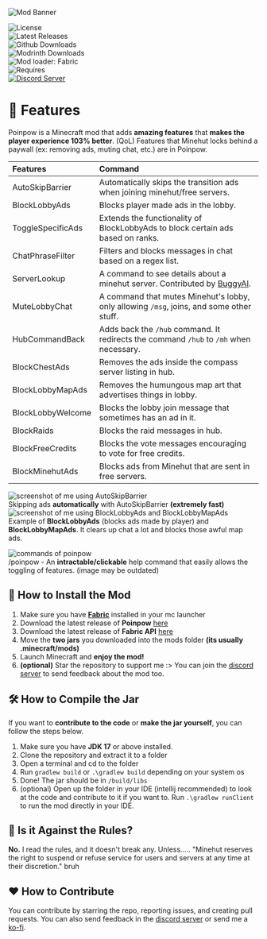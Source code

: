 
![Mod Banner](https://github.com/udu3324/Poinpow/blob/master/src/main/resources/assets/poinpow/banner.png?raw=true)

![License](https://img.shields.io/github/license/udu3324/poinpow)    
![Latest Releases](https://img.shields.io/github/v/release/udu3324/Poinpow)    
![Github Downloads](https://img.shields.io/github/downloads/udu3324/poinpow/total)    
![Modrinth Downloads](https://img.shields.io/badge/dynamic/json?color=1bd96a&label=modrinth&query=downloads&suffix=%20downloads&url=https%3A%2F%2Fapi.modrinth.com%2Fv2%2Fproject%2Fpoinpow)    
![Mod loader: Fabric](https://img.shields.io/badge/modloader-Fabric-decea6?style=round)    
![Requires](https://img.shields.io/badge/requires-Fabric%20API-dece5a?style=round)    
[![Discord Server](https://img.shields.io/badge/Official%20Discord%20Server-7289DA?style=round&logo=discord&logoColor=white)](https://discord.gg/NXm9tJvyBT)

# 📘 Features
Poinpow is a Minecraft mod that adds **amazing features** that **makes the player experience 103% better**. (QoL) Features that Minehut locks behind a paywall (ex: removing ads, muting chat, etc.) are in Poinpow.

| Features          | Command                                                                                                |
|:------------------|:-------------------------------------------------------------------------------------------------------|
| AutoSkipBarrier   | Automatically skips the transition ads when joining minehut/free servers.                              |
| BlockLobbyAds     | Blocks player made ads in the lobby.                                                                   |
| ToggleSpecificAds | Extends the functionality of BlockLobbyAds to block certain ads based on ranks.                        |
| ChatPhraseFilter  | Filters and blocks messages in chat based on a regex list.                                             |
| ServerLookup      | A command to see details about a minehut server. Contributed by [BuggyAl](https://github.com/BuggyAl). |
| MuteLobbyChat     | A command that mutes Minehut's lobby, only allowing `/msg`, joins, and some other stuff.               |
| HubCommandBack    | Adds back the `/hub` command. It redirects the command `/hub` to `/mh` when necessary.                 |
| BlockChestAds     | Removes the ads inside the compass server listing in hub.                                              |
| BlockLobbyMapAds  | Removes the humungous map art that advertises things in lobby.                                         |
| BlockLobbyWelcome | Blocks the lobby join message that sometimes has an ad in it.                                          |
| BlockRaids        | Blocks the raid messages in hub.                                                                       |
| BlockFreeCredits  | Blocks the vote messages encouraging to vote for free credits.                                         |
| BlockMinehutAds   | Blocks ads from Minehut that are sent in free servers.                                                 |


![screenshot of me using AutoSkipBarrier](https://cdn.modrinth.com/data/zmUzIoT1/images/aaa8cda2723de8979014cde22db46d34c8160553.png)       
Skipping ads **automatically** with AutoSkipBarrier **(extremely fast)**  
![screenshot of me using BlockLobbyAds and BlockLobbyMapAds](https://cdn.modrinth.com/data/zmUzIoT1/images/c49843c5f4e7412df0c53670e94f3434eb4c4238.png)      
Example of **BlockLobbyAds** (blocks ads made by player) and **BlockLobbyMapAds**. It clears up chat a lot and blocks those awful map ads.


![commands of poinpow](https://cdn.modrinth.com/data/zmUzIoT1/images/75745e7d81968d0ad369493ab3174f0d2a605517.png)      
/poinpow - An **intractable/clickable** help command that easily allows the toggling of features. (image may be outdated)

## 💾 How to Install  the Mod
1. Make sure you have **[Fabric](https://fabricmc.net/use/installer/)** installed in your mc launcher
2. Download the latest release of **Poinpow** [here](https://github.com/udu3324/poinpow/releases)
3. Download the latest release of **Fabric API** [here](https://modrinth.com/mod/fabric-api/versions)
4. Move the **two jars** you downloaded into the mods folder **(its usually .minecraft/mods)**
5. Launch Minecraft and **enjoy the mod!**
6. **(optional)** Star the repository to support me :> You can join the [discord server](https://discord.gg/NXm9tJvyBT) to send feedback about the mod too.

## 🛠️ How to Compile the Jar
If you want to **contribute to the code** or **make the jar yourself**, you can follow the steps below.

1. Make sure you have **JDK 17** or above installed.
2. Clone the repository and extract it to a folder
3. Open a terminal and cd to the folder
4. Run `gradlew build` or `.\gradlew build` depending on your system os
5. Done! The jar should be in `/build/libs`
6. (optional) Open up the folder in your IDE (intellij recommended) to look at the code and contribute to it if you want to.  Run `.\gradlew runClient` to run the mod directly in your IDE.

## 🧾 Is it Against the Rules?
**No.** I read the rules, and it doesn't break any. Unless..... "Minehut reserves the right to suspend or refuse service for users and servers at any time at their discretion." bruh

## ❤️ How to Contribute
You can contribute by starring the repo, reporting issues, and creating pull requests. You can also send feedback in the [discord server](https://discord.gg/NXm9tJvyBT) or send me a [ko-fi](https://ko-fi.com/udu3324).
